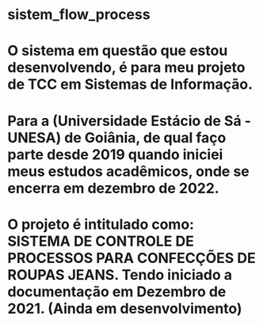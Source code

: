 # sistem_flow_process 
# O sistema em questão que estou desenvolvendo, é para meu projeto de TCC em Sistemas de Informação. 
# Para a (Universidade Estácio de Sá - UNESA) de Goiânia, de qual faço parte desde 2019 quando iniciei meus estudos acadêmicos, onde se encerra em dezembro de 2022.
# O projeto é intitulado como: SISTEMA DE CONTROLE DE PROCESSOS PARA CONFECÇÕES DE ROUPAS JEANS. Tendo iniciado a documentação em Dezembro de 2021. (Ainda em desenvolvimento)
